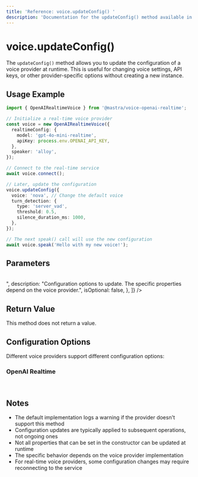 ```yaml
---
title: 'Reference: voice.updateConfig() '
description: 'Documentation for the updateConfig() method available in voice providers, which updates the configuration of a voice provider at runtime.'
---
```


# voice.updateConfig()

The `updateConfig()` method allows you to update the configuration of a voice provider at runtime. This is useful for changing voice settings, API keys, or other provider-specific options without creating a new instance.

## Usage Example

```typescript
import { OpenAIRealtimeVoice } from '@mastra/voice-openai-realtime';

// Initialize a real-time voice provider
const voice = new OpenAIRealtimeVoice({
  realtimeConfig: {
    model: 'gpt-4o-mini-realtime',
    apiKey: process.env.OPENAI_API_KEY,
  },
  speaker: 'alloy',
});

// Connect to the real-time service
await voice.connect();

// Later, update the configuration
voice.updateConfig({
  voice: 'nova', // Change the default voice
  turn_detection: {
    type: 'server_vad',
    threshold: 0.5,
    silence_duration_ms: 1000,
  },
});

// The next speak() call will use the new configuration
await voice.speak('Hello with my new voice!');
```

## Parameters

<br />
<PropertiesTable
  content={[
    {
      name: "options",
      type: "Record<string, unknown>",
      description:
        "Configuration options to update. The specific properties depend on the voice provider.",
      isOptional: false,
    },
  ]}
/>

## Return Value

This method does not return a value.

## Configuration Options

Different voice providers support different configuration options:

### OpenAI Realtime

<br />
<PropertiesTable
  content={[
    {
      name: "voice",
      type: "string",
      description:
        "Voice ID to use for speech synthesis (e.g., 'alloy', 'echo', 'nova')",
      isOptional: true,
    },
    {
      name: "turn_detection",
      type: "{ type: string, threshold?: number, silence_duration_ms?: number }",
      description:
        "Configuration for detecting when a user has finished speaking",
      isOptional: true,
    },
  ]}
/>

## Notes

- The default implementation logs a warning if the provider doesn't support this method
- Configuration updates are typically applied to subsequent operations, not ongoing ones
- Not all properties that can be set in the constructor can be updated at runtime
- The specific behavior depends on the voice provider implementation
- For real-time voice providers, some configuration changes may require reconnecting to the service
